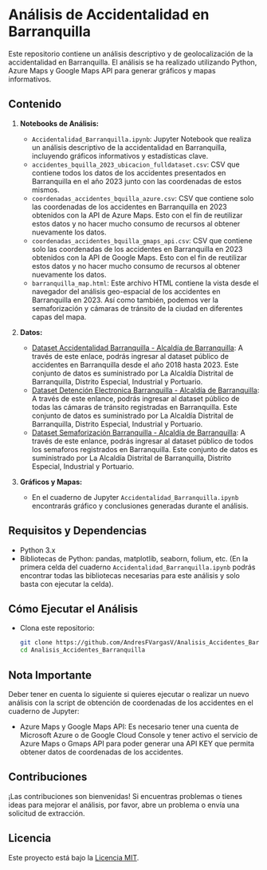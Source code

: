 # Análisis de Accidentalidad en Barranquilla

Este repositorio contiene un análisis descriptivo y de geolocalización de la accidentalidad en Barranquilla. El análisis se ha realizado utilizando Python, Azure Maps y Google Maps API para generar gráficos y mapas informativos.

## Contenido

1. **Notebooks de Análisis:**
   - `Accidentalidad_Barranquilla.ipynb`: Jupyter Notebook que realiza un análisis descriptivo de la accidentalidad en Barranquilla, incluyendo gráficos informativos y estadísticas clave.
   - `accidentes_bquilla_2023_ubicacion_fulldataset.csv`: CSV que contiene todos los datos de los accidentes presentados en Barranquilla en el año 2023 junto con las coordenadas de estos mismos.
   - `coordenadas_accidentes_bquilla_azure.csv`: CSV que contiene solo las coordenadas de los accidentes en Barranquilla en 2023 obtenidos con la API de Azure Maps. Esto con el fin de reutilizar estos datos y no hacer mucho consumo de recursos al obtener nuevamente los datos.
   - `coordenadas_accidentes_bquilla_gmaps_api.csv`: CSV que contiene solo las coordenadas de los accidentes en Barranquilla en 2023 obtenidos con la API de Google Maps. Esto con el fin de reutilizar estos datos y no hacer mucho consumo de recursos al obtener nuevamente los datos.
   - `barranquilla_map.html`: Este archivo HTML contiene la vista desde el navegador del análisis geo-espacial de los accidentes en Barranquilla en 2023. Así como también, podemos ver la semaforización y cámaras de tránsito de la ciudad en diferentes capas del mapa. 

2. **Datos:**
   - [Dataset Accidentalidad Barranquilla - Alcaldía de Barranquilla](https://www.datos.gov.co/Transporte/Accidentalidad-en-Barranquilla/yb9r-2dsi/about_data): A través de este enlace, podrás ingresar al dataset público de accidentes en Barranquilla desde el año 2018 hasta 2023. Este conjunto de datos es suministrado por La Alcaldía Distrital de Barranquilla, Distrito Especial, Industrial y Portuario.
   - [Dataset Detención Electronica Barranquilla - Alcaldía de Barranquilla](https://www.datos.gov.co/Transporte/Mapa-de-Puntos-de-Detecci-n-electr-nica-de-Barranq/4jwj-za7t): A través de este enlance, podrás ingresar al dataset público de todas las cámaras de tránsito registradas en Barranquilla. Este conjunto de datos es suministrado por La Alcaldía Distrital de Barranquilla, Distrito Especial, Industrial y Portuario.
   - [Dataset Semaforización Barranquilla - Alcaldía de Barranquilla](https://www.datos.gov.co/Transporte/Mapa-de-Semaforizaci-n-Barranquilla/cq6s-q4gx): A través de este enlance, podrás ingresar al dataset público de todos los semaforos registrados en Barranquilla. Este conjunto de datos es suministrado por La Alcaldía Distrital de Barranquilla, Distrito Especial, Industrial y Portuario.

3. **Gráficos y Mapas:**
   - En el cuaderno de Jupyter `Accidentalidad_Barranquilla.ipynb` encontrarás gráfico y conclusiones generadas durante el análisis.

## Requisitos y Dependencias

- Python 3.x
- Bibliotecas de Python: pandas, matplotlib, seaborn, folium, etc. (En la primera celda del cuaderno `Accidentalidad_Barranquilla.ipynb` podrás encontrar todas las bibliotecas necesarias para este análisis y solo basta con ejecutar la celda).

## Cómo Ejecutar el Análisis

- Clona este repositorio:

    ```bash
    git clone https://github.com/AndresFVargasV/Analisis_Accidentes_Barranquilla.git
    cd Analisis_Accidentes_Barranquilla
    ```

## Nota Importante

Deber tener en cuenta lo siguiente si quieres ejecutar o realizar un nuevo análisis con la script de obtención de coordenadas de los accidentes en el cuaderno de Jupyter:

- Azure Maps y Google Maps API: Es necesario tener una cuenta de Microsoft Azure o de Google Cloud Console y tener activo el servicio de Azure Maps o Gmaps API para poder generar una API KEY que permita obtener datos de coordenadas de los accidentes.

## Contribuciones

¡Las contribuciones son bienvenidas! Si encuentras problemas o tienes ideas para mejorar el análisis, por favor, abre un problema o envía una solicitud de extracción.

## Licencia

Este proyecto está bajo la [Licencia MIT](LICENSE).
